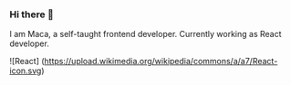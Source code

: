 ### Hi there :full_moon_with_face:

I am Maca, a self-taught frontend developer. 
Currently working as React developer. 

![React]
(https://upload.wikimedia.org/wikipedia/commons/a/a7/React-icon.svg)
